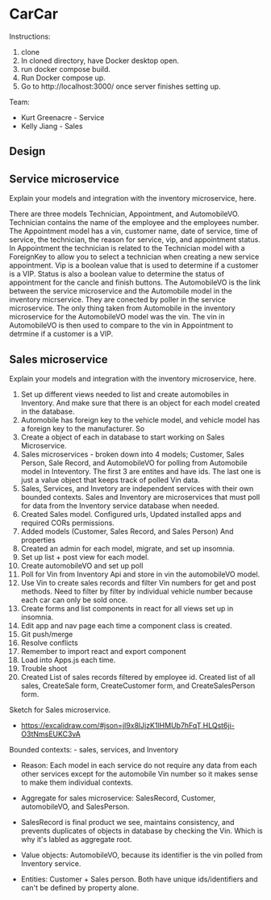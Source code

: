 # CarCar

Instructions: 
1. clone 
2. In cloned directory, have Docker desktop open.
3. run docker compose build. 
4. Run Docker compose up. 
5. Go to http://localhost:3000/ once server finishes setting up. 

Team:

* Kurt Greenacre - Service
* Kelly Jiang - Sales

## Design


## Service microservice

Explain your models and integration with the inventory
microservice, here.

There are three models Technician, Appointment, and AutomobileVO. Technician contains the name of the employee and the employees number. 
The Appointment model has a vin, customer name, date of service, time of service, the technician, the reason for service, vip, and appointment status. In Appointment the technician is related to the Technician model with a ForeignKey to allow you to select a technician when creating a new service appointment. Vip is a boolean value that is used to determine if a customer is a VIP. Status is also a boolean value to determine the status of appointment for the cancle and finish buttons.
The AutomobileVO is the link between the service microservice and the Automobile model in the inventory micrservice. They are conected by poller in the service microservice. The only thing taken from Automobile in the inventory microservice for the AutomobileVO model was the vin. The vin in AutomobileVO is then used to compare to the vin in Appointment to detrmine if a customer is a VIP.

## Sales microservice

Explain your models and integration with the inventory
microservice, here.



1. Set up different views needed to list and create automobiles in Inventory. And make sure that there is an object for each model created in the database. 
2. Automobile has foreign key to the vehicle model, and vehicle model has a foreign key to the manufacturer. So 
3. Create a object of each in database to start working on Sales Microservice.
4. Sales microservices - broken down into 4 models; Customer, Sales Person, Sale Record, and AutomobileVO for polling from Automobile model in Inteventory. The first 3 are entites and have ids. The last one is just a value object that keeps track of polled Vin data.  
5. Sales, Services, and Invetory are independent services with their own bounded contexts. Sales and Inventory are microservices that must poll for data from the Inventory service database when needed.  
6. Created Sales model. Configured urls, Updated installed apps and required CORs permissions. 
7. Added models (Customer, Sales Record, and Sales Person) And properties
8. Created an admin for each model, migrate, and set up insomnia. 
9. Set up list + post view for each model. 
10. Create automobileVO and set up poll
11. Poll for Vin from Inventory Api and store in vin the automobileVO model. 
12. Use Vin to create sales records and filter Vin numbers for get and post methods. Need to filter by filter by individual vehicle number because each car can only be sold once.
13. Create forms and list components in react for all views set up in insomnia.
14. Edit app and nav page each time a component class is created. 
15. Git push/merge 
16. Resolve conflicts
18. Remember to import react and export component
19. Load into Apps.js each time. 
20. Trouble shoot
21. Created List of sales records filtered by employee id. Created list of all sales, CreateSale form, CreateCustomer form, and CreateSalesPerson form.  

Sketch for Sales microservice. 
- https://excalidraw.com/#json=jI9x8lJjzK1lHMUb7hFqT,HLQst6ji-O3tNmsEUKC3vA

Bounded contexts: - sales, services, and Inventory 
- Reason: Each model in each service do not require any data from each other services except for the automobile Vin number so it makes sense to make them individual contexts. 

- Aggregate for sales microservice: SalesRecord, Customer, automobileVO, and SalesPerson. 
- SalesRecord is final product we see, maintains consistency, and prevents duplicates of objects in database by checking the Vin. Which is why it's labled as aggregate root. 
- Value objects: AutomobileVO, because its identifier is the vin polled from Inventory service. 
- Entities: Customer + Sales person. Both have unique ids/identifiers and can't be defined by property alone. 




